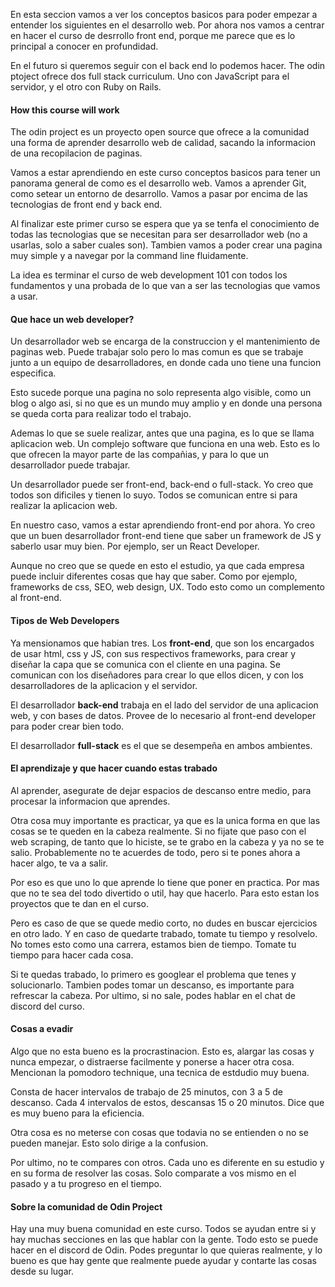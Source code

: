 En esta seccion vamos a ver los conceptos basicos para poder empezar a entender los siguientes en el desarrollo web. Por ahora nos vamos a centrar en hacer el curso de desrrollo front end, porque me parece que es lo principal a conocer en profundidad. 

En el futuro si queremos seguir con el back end lo podemos hacer. The odin ptoject ofrece dos full stack curriculum. Uno con JavaScript para el servidor, y el otro con Ruby on Rails.

#### How this course will work

The odin project es un proyecto open source que ofrece a la comunidad una forma de aprender desarrollo web de calidad, sacando la informacion de una recopilacion de paginas.

Vamos a estar aprendiendo en este curso conceptos basicos para tener un panorama general de como es el desarrollo web. Vamos a aprender Git, como setear un entorno de desarrollo. Vamos a pasar por encima de las tecnologias de front end y back end.

Al finalizar este primer curso se espera que ya se tenfa el conocimiento de todas las tecnologias que se necesitan para ser desarrollador web (no a usarlas, solo a saber cuales son). Tambien vamos a poder crear una pagina muy simple y a navegar por la command line fluidamente. 

La idea es terminar el curso de web development 101 con todos los fundamentos y una probada de lo que van a ser las tecnologias que vamos a usar.

#### Que hace un web developer?

Un desarrollador web se encarga de la construccion y el mantenimiento de paginas web. Puede trabajar solo pero lo mas comun es que se trabaje junto a un equipo de desarrolladores, en donde cada uno tiene una funcion especifica.

Esto sucede porque una pagina no solo representa algo visible, como un blog o algo asi, si no que es un mundo muy amplio y en donde una persona se queda corta para realizar todo el trabajo. 

Ademas lo que se suele realizar, antes que una pagina, es lo que se llama aplicacion web. Un complejo software que funciona en una web. Esto es lo que ofrecen la mayor parte de las compañias, y para lo que un desarrollador puede trabajar.

Un desarrollador puede ser front-end, back-end o full-stack. Yo creo que todos son dificiles y tienen lo suyo. Todos se comunican entre si para realizar la aplicacion web. 

En nuestro caso, vamos a estar aprendiendo front-end por ahora. Yo creo que un buen desarrollador front-end tiene que saber un framework de JS y saberlo usar muy bien. Por ejemplo, ser un React Developer.

Aunque no creo que se quede en esto el estudio, ya que cada empresa puede incluir diferentes cosas que hay que saber. Como por ejemplo, frameworks de css, SEO, web design, UX. Todo esto como un complemento al front-end.

#### Tipos de Web Developers

Ya mensionamos que habian tres. Los **front-end**, que son los encargados de usar html, css y JS, con sus respectivos frameworks, para crear y diseñar la capa que se comunica con el cliente en una pagina. Se comunican con los diseñadores para crear lo que ellos dicen, y con los desarrolladores de la aplicacion y el servidor.

El desarrollador **back-end** trabaja en el lado del servidor de una aplicacion web, y con bases de datos. Provee de lo necesario al front-end developer para poder crear bien todo. 

El desarrollador **full-stack** es el que se desempeña en ambos ambientes.



#### El aprendizaje y que hacer cuando estas trabado

Al aprender, asegurate de dejar espacios de descanso entre medio, para procesar la informacion que aprendes.

Otra cosa muy importante es practicar, ya que es la unica forma en que las cosas se te queden en la cabeza realmente. Si no fijate que paso con el web scraping, de tanto que lo hiciste, se te grabo en la cabeza y ya no se te salio. Probablemente no te acuerdes de todo, pero si te pones ahora a hacer algo, te va a salir.

Por eso es que uno lo que aprende lo tiene que poner en practica. Por mas que no te sea del todo divertido o util, hay que hacerlo. Para esto estan los proyectos que te dan en el curso. 

Pero es caso de que se quede medio corto, no dudes en buscar ejercicios en otro lado. Y en caso de quedarte trabado, tomate tu tiempo y resolvelo. No tomes esto como una carrera, estamos bien de tiempo. Tomate tu tiempo para hacer cada cosa.

Si te quedas trabado, lo primero es googlear el problema que tenes y solucionarlo. Tambien podes tomar un descanso, es importante para refrescar la cabeza. Por ultimo, si no sale, podes hablar en el chat de discord del curso.

#### Cosas a evadir

Algo que no esta bueno es la procrastinacion. Esto es, alargar las cosas y nunca empezar, o distraerse facilmente y ponerse a hacer otra cosa. Mencionan la pomodoro technique, una tecnica de estdudio muy buena.

Consta de hacer intervalos de trabajo de 25 minutos, con 3 a 5 de descanso. Cada 4 intervalos de estos, descansas 15 o 20 minutos. Dice que es muy bueno para la eficiencia.

Otra cosa es no meterse con cosas que todavia no se entienden o no se pueden manejar. Esto solo dirige a la confusion. 

Por ultimo, no te compares con otros. Cada uno es diferente en su estudio y en su forma de resolver las cosas.  Solo comparate a vos mismo en el pasado y a tu progreso en el tiempo.

#### Sobre la comunidad de Odin Project

Hay una muy buena comunidad en este curso. Todos se ayudan entre si y hay muchas secciones en las que hablar con la gente. Todo esto se puede hacer en el discord de Odin. Podes preguntar lo que quieras realmente, y lo bueno es que hay gente que realmente puede ayudar y contarte las cosas desde su lugar. 

